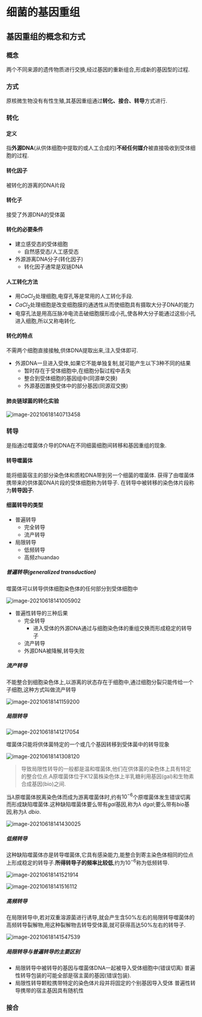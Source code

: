 # 细菌的基因重组

## 基因重组的概念和方式

### 概念

两个不同来源的遗传物质进行交换,经过基因的重新组合,形成新的基因型的过程.

### 方式

原核微生物没有有性生殖,其基因重组通过**转化、接合、转导**方式进行.

### 转化

#### 定义

指**外源DNA**(从供体细胞中提取的或人工合成的)**不经任何媒介**被直接吸收到受体细胞的过程.

#### 转化因子

被转化的游离的DNA片段

#### 转化子

接受了外源DNA的受体菌

#### 转化的必要条件

+   建立感受态的受体细胞
    +   自然感受态/人工感受态
+   外源游离DNA分子(转化因子)
    +   转化因子通常是双链DNA

#### 人工转化方法

+   用$CaCl_2$处理细胞,电穿孔等是常用的人工转化手段.
+   $CaCl_2$处理细胞是改变细胞膜的通透性从而使细胞具有摄取大分子DNA的能力
+   电穿孔法是用高压脉冲电流击破细胞膜形成小孔,使各种大分子能通过这些小孔进入细胞,所以又称电转化.

#### 转化的特点

不需两个细胞直接接触,供体DNA提取出来,注入受体即可.

+   外源DNA一旦进入受体,如果它不能单独复制,就可能产生以下3种不同的结果
    +   暂时存在于受体细胞中,在细胞分裂过程中丢失
    +   整合到受体细胞的基因组中(同源单交换)
    +   外源基因置换受体中的部分基因(同源双交换)

#### 肺炎链球菌的转化实验

![image-20210618140713458](image/image-20210618140713458.png)

### 转导

是指通过噬菌体介导的DNA在不同细菌细胞间转移和基因重组的现象.

#### 转导噬菌体

能将细菌宿主的部分染色体和质粒DNA带到另一个细菌的噬菌体.
获得了由噬菌体携带来的供体菌DNA片段的受体细胞称为转导子.
在转导中被转移的染色体片段称为**转导因子**.

#### 细菌转导的类型

+   普遍转导
    +   完全转导
    +   流产转导
+   局限转导
    +   低频转导
    +   高频zhuandao

##### 普遍转导(generalized transduction)

噬菌体可以转导供体细胞染色体的任何部分到受体细胞中

![image-20210618141005902](image/image-20210618141005902.png)

+   普遍性转导的三种后果
    +   完全转导
        +   进入受体的外源DNA通过与细胞染色体的重组交换而形成稳定的转导子
    +   流产转导
    +   外源DNA被降解,转导失败

##### 流产转导

不能整合到细胞染色体上,以游离的状态存在于细胞中,通过细胞分裂只能传给一个子细胞,这种方式叫做流产转导

![image-20210618141159200](image/image-20210618141159200.png)

##### 局限转导

![image-20210618141217054](image/image-20210618141217054.png)

噬菌体只能将供体菌特定的一个或几个基因转移到受体菌中的转导现象

![image-20210618141308120](image/image-20210618141308120.png)

>    导致局限性转导的一般都是温和噬菌体,他们在供体菌的染色体上具有特定的整合位点.A原噬菌体位于K12菌株染色体上半乳糖利用基因(gal)和生物素合成基因(bio)之间.

当$\lambda$原噬菌体脱离染色体而成为游离噬菌体时,约有$10^{-6}$个原噬菌体发生错误切离而形成缺陷噬菌体.这种缺陷噬菌体要么带有$gal$基因,称为$\lambda\ dgal$;要么带有$bio$基因,称为$\lambda\ dbio$.

![image-20210618141430025](image/image-20210618141430025.png)

##### 低频转导

这种缺陷噬菌体亦是转导噬菌体,它具有感染能力,能整合到寄主染色体相同的位点上形成稳定的转导子.**所得转导子的频率比较低**,约为$10^{-6}$称为低频转导.

![image-20210618141521914](image/image-20210618141521914.png)

![image-20210618141516112](image/image-20210618141516112.png)

##### 高频转导

在局限转导中,若对双重溶源菌进行诱导,就会产生含50%左右的局限转导噬菌体的高频转导裂解物,用这种裂解物去转导受体菌,就可获得高达50%左右的转导子.

![image-20210618141547539](image/image-20210618141547539.png)

##### 局限转导与普遍转导的主要区别

+   局限转导中被转导的基因与噬菌体DNA一起被导入受体细胞中(错误切离)
    普遍性转导包装的可能全部是宿主菌的基因(错误包装).
+   局限性转导颗粒携带特定的染色体片段并将固定的个别基因导入受体
    普遍性转导携带的宿主基因具有随机性

### 接合

